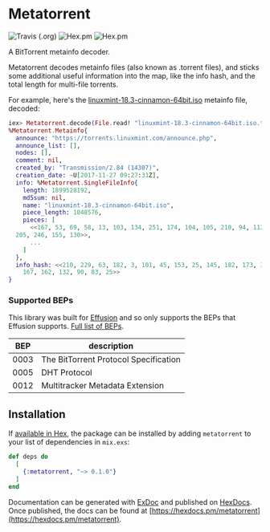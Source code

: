 # Metatorrent

![Travis (.org)](https://img.shields.io/travis/cantido/metatorrent?style=for-the-badge)
![Hex.pm](https://img.shields.io/hexpm/v/metatorrent?style=for-the-badge)
![Hex.pm](https://img.shields.io/hexpm/l/metatorrent?style=for-the-badge)

A BitTorrent metainfo decoder.

Metatorrent decodes metainfo files (also known as .torrent files),
and sticks some additional useful information into the map,
like the info hash, and the total length for multi-file torrents.

For example, here's the [linuxmint-18.3-cinnamon-64bit.iso](https://linuxmint.com/edition.php?id=246) metainfo file, decoded:

```elixir
iex> Metatorrent.decode(File.read! "linuxmint-18.3-cinnamon-64bit.iso.torrent")
%Metatorrent.Metainfo{
  announce: "https://torrents.linuxmint.com/announce.php",
  announce_list: [],
  nodes: [],
  comment: nil,
  created_by: "Transmission/2.84 (14307)",
  creation_date: ~U[2017-11-27 09:27:31Z],
  info: %Metatorrent.SingleFileInfo{
    length: 1899528192,
    md5sum: nil,
    name: "linuxmint-18.3-cinnamon-64bit.iso",
    piece_length: 1048576,
    pieces: [
      <<167, 53, 69, 58, 13, 103, 134, 251, 174, 104, 105, 210, 94, 112, 197, 52,
  205, 246, 155, 130>>,
      ...
    ]
  },
  info_hash: <<210, 229, 63, 182, 3, 101, 45, 153, 25, 145, 182, 173, 35, 87,
    167, 162, 132, 90, 83, 25>>
}
```

### Supported BEPs

This library was built for [Effusion](https://github.com/cantido/effusion)
and so only supports the BEPs that Effusion supports.
[Full list of BEPs](http://www.bittorrent.org/beps/bep_0000.html).

| BEP | description |
| --- | --- |
| 0003 | The BitTorrent Protocol Specification |
| 0005 | DHT Protocol |
| 0012 | Multitracker Metadata Extension |

## Installation

If [available in Hex](https://hex.pm/docs/publish), the package can be installed
by adding `metatorrent` to your list of dependencies in `mix.exs`:

```elixir
def deps do
  [
    {:metatorrent, "~> 0.1.0"}
  ]
end
```

Documentation can be generated with [ExDoc](https://github.com/elixir-lang/ex_doc)
and published on [HexDocs](https://hexdocs.pm). Once published, the docs can
be found at [https://hexdocs.pm/metatorrent](https://hexdocs.pm/metatorrent).
